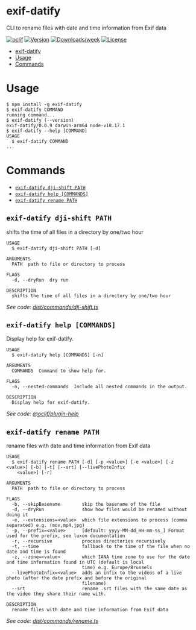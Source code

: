 # exif-datify

CLI to rename files with date and time information from Exif data

[![oclif](https://img.shields.io/badge/cli-oclif-brightgreen.svg)](https://oclif.io)
[![Version](https://img.shields.io/npm/v/exif-datify.svg)](https://npmjs.org/package/exif-datify)
[![Downloads/week](https://img.shields.io/npm/dw/exif-datify.svg)](https://npmjs.org/package/exif-datify)
[![License](https://img.shields.io/npm/l/exif-datify.svg)](https://github.com/hwaterke/exif-datify/blob/master/package.json)

<!-- toc -->

- [exif-datify](#exif-datify)
- [Usage](#usage)
- [Commands](#commands)
<!-- tocstop -->

# Usage

<!-- usage -->

```sh-session
$ npm install -g exif-datify
$ exif-datify COMMAND
running command...
$ exif-datify (--version)
exif-datify/0.0.9 darwin-arm64 node-v18.17.1
$ exif-datify --help [COMMAND]
USAGE
  $ exif-datify COMMAND
...
```

<!-- usagestop -->

# Commands

<!-- commands -->

- [`exif-datify dji-shift PATH`](#exif-datify-dji-shift-path)
- [`exif-datify help [COMMANDS]`](#exif-datify-help-commands)
- [`exif-datify rename PATH`](#exif-datify-rename-path)

## `exif-datify dji-shift PATH`

shifts the time of all files in a directory by one/two hour

```
USAGE
  $ exif-datify dji-shift PATH [-d]

ARGUMENTS
  PATH  path to file or directory to process

FLAGS
  -d, --dryRun  dry run

DESCRIPTION
  shifts the time of all files in a directory by one/two hour
```

_See code:
[dist/commands/dji-shift.ts](https://github.com/hwaterke/exif-datify/blob/v0.0.9/dist/commands/dji-shift.ts)_

## `exif-datify help [COMMANDS]`

Display help for exif-datify.

```
USAGE
  $ exif-datify help [COMMANDS] [-n]

ARGUMENTS
  COMMANDS  Command to show help for.

FLAGS
  -n, --nested-commands  Include all nested commands in the output.

DESCRIPTION
  Display help for exif-datify.
```

_See code:
[@oclif/plugin-help](https://github.com/oclif/plugin-help/blob/v5.2.13/src/commands/help.ts)_

## `exif-datify rename PATH`

rename files with date and time information from Exif data

```
USAGE
  $ exif-datify rename PATH [-d] [-p <value>] [-e <value>] [-z <value>] [-b] [-t] [--srt] [--livePhotoInfix
    <value>] [-r]

ARGUMENTS
  PATH  path to file or directory to process

FLAGS
  -b, --skipBasename        skip the basename of the file
  -d, --dryRun              show how files would be renamed without doing it
  -e, --extensions=<value>  which file extensions to process (comma separated) e.g. (mov,mp4,jpg)
  -p, --prefix=<value>      [default: yyyy-MM-dd_HH-mm-ss_] Format used for the prefix, see luxon documentation
  -r, --recursive           process directories recursively
  -t, --time                fallback to the time of the file when no date and time is found
  -z, --zone=<value>        which IANA time zone to use for the date and time information found in UTC (default is local
                            time) e.g. Europe/Brussels
  --livePhotoInfix=<value>  adds an infix to the videos of a live photo (after the date prefix and before the original
                            filename)
  --srt                     rename .srt files with the same date as the video they share their name with.

DESCRIPTION
  rename files with date and time information from Exif data
```

_See code:
[dist/commands/rename.ts](https://github.com/hwaterke/exif-datify/blob/v0.0.9/dist/commands/rename.ts)_

<!-- commandsstop -->

